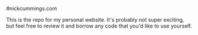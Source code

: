 #nickcummings.com  

This is the repo for my personal website. It's probably not super exciting, but feel free to review it and borrow any code that you'd like to use yourself.